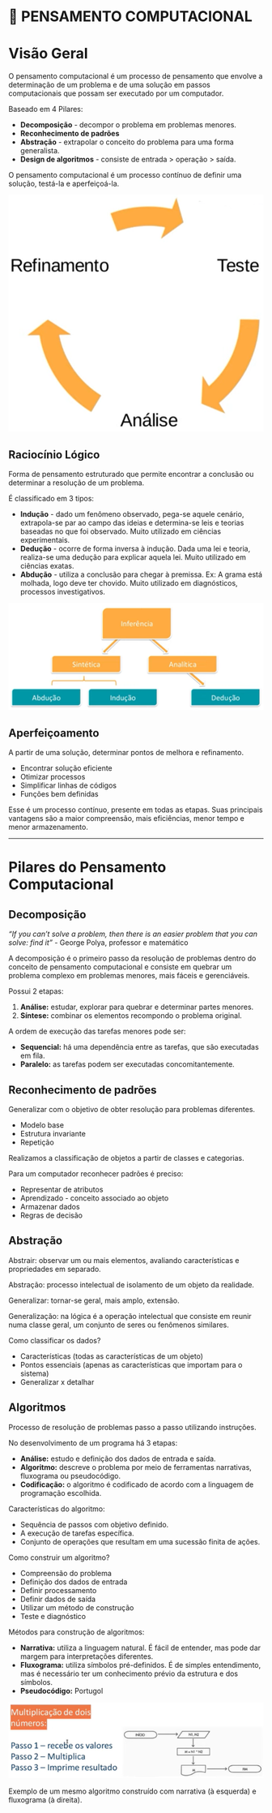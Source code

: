 # :thought_balloon: PENSAMENTO COMPUTACIONAL

# Visão Geral

O pensamento computacional é um processo de pensamento que envolve a determinação de um problema e de uma solução em passos computacionais que possam ser executado por um computador.

Baseado em 4 Pilares:

- **Decomposição** - decompor o problema em problemas menores.
- **Reconhecimento de padrões**
- **Abstração** - extrapolar o conceito do problema para uma forma generalista.
- **Design de algoritmos** - consiste de entrada > operação > saída.

O pensamento computacional é um processo contínuo de definir uma solução, testá-la e aperfeiçoá-la.

![Untitled](ciclo-pensamento-computacional.png)

## Raciocínio Lógico

Forma de pensamento estruturado que permite encontrar a conclusão ou determinar a resolução de um problema.

É classificado em 3 tipos:

- **Indução** - dado um fenômeno observado, pega-se aquele cenário, extrapola-se par ao campo das ideias e determina-se leis e teorias baseadas no que foi observado. Muito utilizado em ciências experimentais.
- **Dedução** - ocorre de forma inversa à indução. Dada uma lei e teoria, realiza-se uma dedução para explicar aquela lei. Muito utilizado em ciências exatas.
- **Abdução** - utiliza a conclusão para chegar à premissa. Ex: A grama está molhada, logo deve ter chovido. Muito utilizado em diagnósticos, processos investigativos.

![Untitled](tipos-pensamento-computacional.png)

## Aperfeiçoamento

A partir de uma solução, determinar pontos de melhora e refinamento.

- Encontrar solução eficiente
- Otimizar processos
- Simplificar linhas de códigos
- Funções bem definidas

Esse é um processo contínuo, presente em todas as etapas. Suas principais vantagens são a maior compreensão, mais eficiências, menor tempo e menor armazenamento.

---

# Pilares do Pensamento Computacional

## Decomposição

*“If you can’t solve a problem, then there is an easier problem that you can solve: find it” -* George Polya, professor e matemático

A decomposição é o primeiro passo da resolução de problemas dentro do conceito de pensamento computacional e consiste em quebrar um problema complexo em problemas menores, mais fáceis e gerenciáveis.

Possui 2 etapas:

1. **Análise:** estudar, explorar para quebrar e determinar partes menores.
2. **Síntese:** combinar os elementos recompondo o problema original.

A ordem de execução das tarefas menores pode ser:

- **Sequencial:** há uma dependência entre as tarefas, que são executadas em fila.
- **Paralelo:** as tarefas podem ser executadas concomitantemente.

## Reconhecimento de padrões

Generalizar com o objetivo de obter resolução para problemas diferentes.

- Modelo base
- Estrutura invariante
- Repetição

Realizamos a classificação de objetos a partir de classes e categorias.

Para um computador reconhecer padrões é preciso:

- Representar de atributos
- Aprendizado - conceito associado ao objeto
- Armazenar dados
- Regras de decisão

## Abstração

Abstrair: observar um ou mais elementos, avaliando características e propriedades em separado.

Abstração: processo intelectual de isolamento de um objeto da realidade.

Generalizar: tornar-se geral, mais amplo, extensão.

Generalização: na lógica é a operação intelectual que consiste em reunir numa classe geral, um conjunto de seres ou fenômenos similares.

Como classificar os dados?

- Características (todas as características de um objeto)
- Pontos essenciais (apenas as características que importam para o sistema)
- Generalizar x detalhar

## Algoritmos

Processo de resolução de problemas passo a passo utilizando instruções.

No desenvolvimento de um programa há 3 etapas:

- **Análise:** estudo e definição dos dados de entrada e saída.
- **Algoritmo:** descreve o problema por meio de ferramentas narrativas, fluxograma ou pseudocódigo.
- **Codificação:** o algoritmo é codificado de acordo com a linguagem de programação escolhida.

Características do algoritmo:

- Sequência de passos com objetivo definido.
- A execução de tarefas específica.
- Conjunto de operações que resultam em uma sucessão finita de ações.

Como construir um algoritmo?

- Compreensão do problema
- Definição dos dados de entrada
- Definir processamento
- Definir dados de saída
- Utilizar um método de construção
- Teste e diagnóstico

Métodos para construção de algoritmos:

- **Narrativa:** utiliza a linguagem natural. É fácil de entender, mas pode dar margem para interpretações diferentes.
- **Fluxograma:** utiliza símbolos pré-definidos. É de simples entendimento, mas é necessário ter um conhecimento prévio da estrutura e dos símbolos.
- **Pseudocódigo:** Portugol

![Exemplo de um mesmo algoritmo construído com narrativa (à esquerda) e fluxograma (à direita).](exemplos-algoritmo.png)

Exemplo de um mesmo algoritmo construído com narrativa (à esquerda) e fluxograma (à direita).